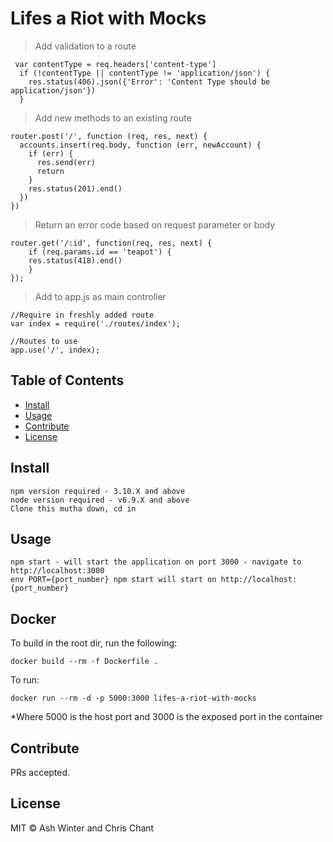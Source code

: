 # Lifes a Riot with Mocks


> Add validation to a route 

```
 var contentType = req.headers['content-type']
  if (!contentType || contentType != 'application/json') {
    res.status(406).json({'Error': 'Content Type should be application/json'})
  }
```

> Add new methods to an existing route
```
router.post('/', function (req, res, next) {
  accounts.insert(req.body, function (err, newAccount) {
    if (err) {
      res.send(err)
      return
    }
    res.status(201).end()
  })
})
```

> Return an error code based on request parameter or body

```
router.get('/:id', function(req, res, next) {
    if (req.params.id == 'teapot') { 
    res.status(418).end()
    }
});

```

> Add to app.js as main controller

```
//Require in freshly added route
var index = require('./routes/index');

//Routes to use
app.use('/', index);
```



## Table of Contents

- [Install](#install)
- [Usage](#usage)
- [Contribute](#contribute)
- [License](#license)

## Install

```
npm version required - 3.10.X and above
node version required - v6.9.X and above
Clone this mutha down, cd in

```

## Usage

```
npm start - will start the application on port 3000 - navigate to http://localhost:3000
env PORT={port_number} npm start will start on http://localhost:{port_number}

```

## Docker

To build in the root dir, run the following:

```
docker build --rm -f Dockerfile .
```

To run:

```
docker run --rm -d -p 5000:3000 lifes-a-riot-with-mocks
```
*Where 5000 is the host port and 3000 is the exposed port in the container


## Contribute

PRs accepted.

## License

MIT © Ash Winter and Chris Chant